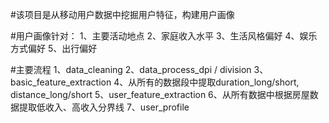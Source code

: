 #该项目是从移动用户数据中挖掘用户特征，构建用户画像

#用户画像针对：
1、主要活动地点
2、家庭收入水平
3、生活风格偏好
4、娱乐方式偏好
5、出行偏好

#主要流程
1、data_cleaning
2、data_process_dpi / division
3、basic_feature_extraction
4、从所有的数据段中提取duration_long/short, distance_long/short
5、user_feature_extraction
6、从所有数据中根据房屋数据提取低收入、高收入分界线
7、user_profile
